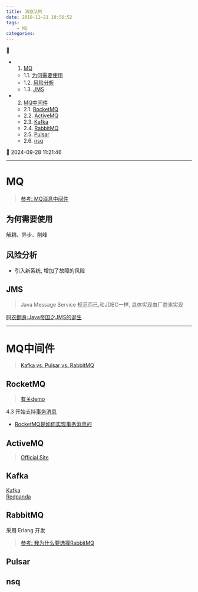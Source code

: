 ```yaml
---
title: 消息队列
date: 2018-11-21 10:56:52
tags: 
    - MQ
categories: 
---
```


💠

- 1. [MQ](#mq)
    - 1.1. [为何需要使用](#为何需要使用)
    - 1.2. [风险分析](#风险分析)
    - 1.3. [JMS](#jms)
- 2. [MQ中间件](#mq中间件)
    - 2.1. [RocketMQ](#rocketmq)
    - 2.2. [ActiveMQ](#activemq)
    - 2.3. [Kafka](#kafka)
    - 2.4. [RabbitMQ](#rabbitmq)
    - 2.5. [Pulsar](#pulsar)
    - 2.6. [nsq](#nsq)

💠 2024-09-28 11:21:46
****************************************
# MQ

> [参考: MQ消息中间件](https://blog.csdn.net/qq_29676623/article/details/85108070)

## 为何需要使用
解耦、异步、削峰

## 风险分析
- 引入新系统, 增加了故障的风险

## JMS
> Java Message Service 规范而已,和JDBC一样, 具体实现由厂商来实现

[码农翻身:Java帝国之JMS的诞生](https://mp.weixin.qq.com/s?__biz=MzAxOTc0NzExNg==&mid=2665513515&idx=1&sn=380bb1cb56d4151fd3acc5aa86f1da9a&chksm=80d67a68b7a1f37e3d98fe4495eab4db097eedd695c99fbd8704cc0464595842c4da598b99e3&scene=21#wechat_redirect)

************************

# MQ中间件
> [Kafka vs. Pulsar vs. RabbitMQ](https://www.confluent.io/kafka-vs-pulsar/)

## RocketMQ
> [有关demo](https://github.com/lirenzuo/rocketmq-rocketmq-all-4.1.0-incubating)

4.3 开始支持[事务消息](https://rocketmq.apache.org/zh/docs/featureBehavior/04transactionmessage/)
- [RocketMQ是如何实现事务消息的](https://github.com/Cicizz/binary/blob/master/RocketMQ/RocketMQ%E4%BA%8B%E5%8A%A1%E6%B6%88%E6%81%AF/RocketMQ%E6%98%AF%E5%A6%82%E4%BD%95%E5%AE%9E%E7%8E%B0%E4%BA%8B%E5%8A%A1%E6%B6%88%E6%81%AF%E7%9A%84.md)

## ActiveMQ
> [Official Site](http://activemq.apache.org/)

## Kafka
[Kafka](./Kafka.md)  
[Redpanda](https://github.com/redpanda-data/redpanda)  

## RabbitMQ
采用 Erlang 开发

> [参考: 我为什么要选择RabbitMQ ](https://www.sojson.com/blog/48.html)

## Pulsar

## nsq
